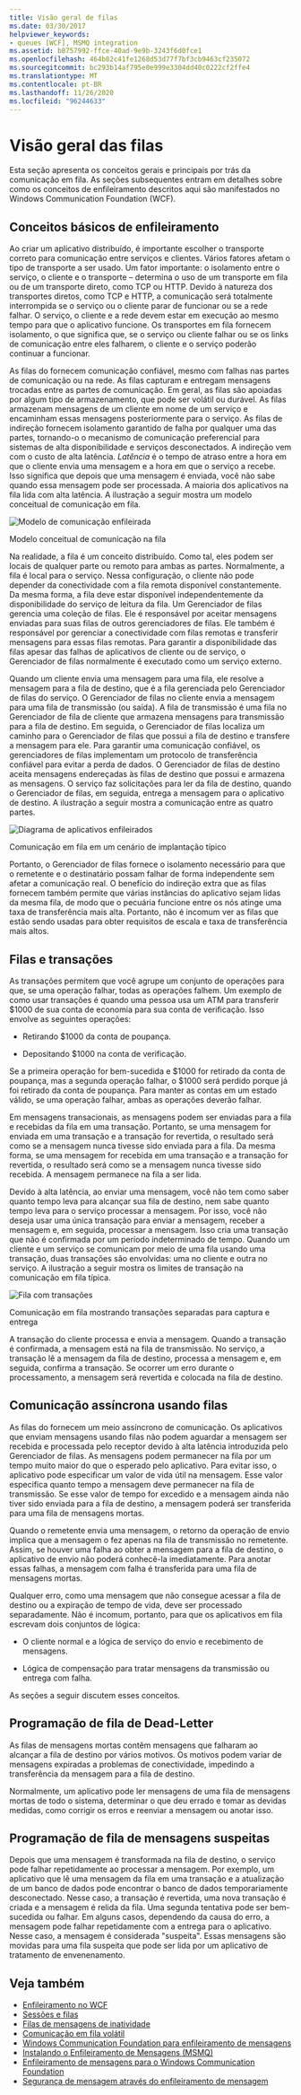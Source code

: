 ```yaml
---
title: Visão geral de filas
ms.date: 03/30/2017
helpviewer_keywords:
- queues [WCF], MSMQ integration
ms.assetid: b8757992-ffce-40ad-9e9b-3243f6d0fce1
ms.openlocfilehash: 464b82c41fe1268d53d77f7bf3cb9463cf235072
ms.sourcegitcommit: bc293b14af795e0e999e3304dd40c0222cf2ffe4
ms.translationtype: MT
ms.contentlocale: pt-BR
ms.lasthandoff: 11/26/2020
ms.locfileid: "96244633"
---
```

# <a name="queues-overview"></a>Visão geral das filas

Esta seção apresenta os conceitos gerais e principais por trás da comunicação em fila. As seções subsequentes entram em detalhes sobre como os conceitos de enfileiramento descritos aqui são manifestados no Windows Communication Foundation (WCF).  
  
## <a name="basic-queuing-concepts"></a>Conceitos básicos de enfileiramento  

 Ao criar um aplicativo distribuído, é importante escolher o transporte correto para comunicação entre serviços e clientes. Vários fatores afetam o tipo de transporte a ser usado. Um fator importante: o isolamento entre o serviço, o cliente e o transporte – determina o uso de um transporte em fila ou de um transporte direto, como TCP ou HTTP. Devido à natureza dos transportes diretos, como TCP e HTTP, a comunicação será totalmente interrompida se o serviço ou o cliente parar de funcionar ou se a rede falhar. O serviço, o cliente e a rede devem estar em execução ao mesmo tempo para que o aplicativo funcione. Os transportes em fila fornecem isolamento, o que significa que, se o serviço ou cliente falhar ou se os links de comunicação entre eles falharem, o cliente e o serviço poderão continuar a funcionar.  
  
 As filas do fornecem comunicação confiável, mesmo com falhas nas partes de comunicação ou na rede. As filas capturam e entregam mensagens trocadas entre as partes de comunicação. Em geral, as filas são apoiadas por algum tipo de armazenamento, que pode ser volátil ou durável. As filas armazenam mensagens de um cliente em nome de um serviço e encaminham essas mensagens posteriormente para o serviço. As filas de indireção fornecem isolamento garantido de falha por qualquer uma das partes, tornando-o o mecanismo de comunicação preferencial para sistemas de alta disponibilidade e serviços desconectados. A indireção vem com o custo de alta latência. *Latência* é o tempo de atraso entre a hora em que o cliente envia uma mensagem e a hora em que o serviço a recebe. Isso significa que depois que uma mensagem é enviada, você não sabe quando essa mensagem pode ser processada. A maioria dos aplicativos na fila lida com alta latência. A ilustração a seguir mostra um modelo conceitual de comunicação em fila.  
  
 ![Modelo de comunicação enfileirada](media/qconceptual-figure1c.gif "QConceptual-Figure1c")  
  
 Modelo conceitual de comunicação na fila  
  
 Na realidade, a fila é um conceito distribuído. Como tal, eles podem ser locais de qualquer parte ou remoto para ambas as partes. Normalmente, a fila é local para o serviço. Nessa configuração, o cliente não pode depender da conectividade com a fila remota disponível constantemente. Da mesma forma, a fila deve estar disponível independentemente da disponibilidade do serviço de leitura da fila. Um Gerenciador de filas gerencia uma coleção de filas. Ele é responsável por aceitar mensagens enviadas para suas filas de outros gerenciadores de filas. Ele também é responsável por gerenciar a conectividade com filas remotas e transferir mensagens para essas filas remotas. Para garantir a disponibilidade das filas apesar das falhas de aplicativos de cliente ou de serviço, o Gerenciador de filas normalmente é executado como um serviço externo.  
  
 Quando um cliente envia uma mensagem para uma fila, ele resolve a mensagem para a fila de destino, que é a fila gerenciada pelo Gerenciador de filas do serviço. O Gerenciador de filas no cliente envia a mensagem para uma fila de transmissão (ou saída). A fila de transmissão é uma fila no Gerenciador de fila de cliente que armazena mensagens para transmissão para a fila de destino. Em seguida, o Gerenciador de filas localiza um caminho para o Gerenciador de filas que possui a fila de destino e transfere a mensagem para ele. Para garantir uma comunicação confiável, os gerenciadores de filas implementam um protocolo de transferência confiável para evitar a perda de dados. O Gerenciador de filas de destino aceita mensagens endereçadas às filas de destino que possui e armazena as mensagens. O serviço faz solicitações para ler da fila de destino, quando o Gerenciador de filas, em seguida, entrega a mensagem para o aplicativo de destino. A ilustração a seguir mostra a comunicação entre as quatro partes.  
  
 ![Diagrama de aplicativos enfileirados](media/distributed-queue-figure.jpg "Distributed-Queue-figura")  
  
 Comunicação em fila em um cenário de implantação típico  
  
 Portanto, o Gerenciador de filas fornece o isolamento necessário para que o remetente e o destinatário possam falhar de forma independente sem afetar a comunicação real. O benefício do indireção extra que as filas fornecem também permite que várias instâncias do aplicativo sejam lidas da mesma fila, de modo que o pecuária funcione entre os nós atinge uma taxa de transferência mais alta. Portanto, não é incomum ver as filas que estão sendo usadas para obter requisitos de escala e taxa de transferência mais altos.  
  
## <a name="queues-and-transactions"></a>Filas e transações  

 As transações permitem que você agrupe um conjunto de operações para que, se uma operação falhar, todas as operações falhem. Um exemplo de como usar transações é quando uma pessoa usa um ATM para transferir $1000 de sua conta de economia para sua conta de verificação. Isso envolve as seguintes operações:  
  
- Retirando $1000 da conta de poupança.  
  
- Depositando $1000 na conta de verificação.  
  
 Se a primeira operação for bem-sucedida e $1000 for retirado da conta de poupança, mas a segunda operação falhar, o $1000 será perdido porque já foi retirado da conta de poupança. Para manter as contas em um estado válido, se uma operação falhar, ambas as operações deverão falhar.  
  
 Em mensagens transacionais, as mensagens podem ser enviadas para a fila e recebidas da fila em uma transação. Portanto, se uma mensagem for enviada em uma transação e a transação for revertida, o resultado será como se a mensagem nunca tivesse sido enviada para a fila. Da mesma forma, se uma mensagem for recebida em uma transação e a transação for revertida, o resultado será como se a mensagem nunca tivesse sido recebida. A mensagem permanece na fila a ser lida.  
  
 Devido à alta latência, ao enviar uma mensagem, você não tem como saber quanto tempo leva para alcançar sua fila de destino, nem sabe quanto tempo leva para o serviço processar a mensagem. Por isso, você não deseja usar uma única transação para enviar a mensagem, receber a mensagem e, em seguida, processar a mensagem. Isso cria uma transação que não é confirmada por um período indeterminado de tempo. Quando um cliente e um serviço se comunicam por meio de uma fila usando uma transação, duas transações são envolvidas: uma no cliente e outra no serviço. A ilustração a seguir mostra os limites de transação na comunicação em fila típica.  
  
 ![Fila com transações](media/qwithtransactions-figure3.gif "QWithTransactions-Figure3")  
  
 Comunicação em fila mostrando transações separadas para captura e entrega  
  
 A transação do cliente processa e envia a mensagem. Quando a transação é confirmada, a mensagem está na fila de transmissão. No serviço, a transação lê a mensagem da fila de destino, processa a mensagem e, em seguida, confirma a transação. Se ocorrer um erro durante o processamento, a mensagem será revertida e colocada na fila de destino.  
  
## <a name="asynchronous-communication-using-queues"></a>Comunicação assíncrona usando filas  

 As filas do fornecem um meio assíncrono de comunicação. Os aplicativos que enviam mensagens usando filas não podem aguardar a mensagem ser recebida e processada pelo receptor devido à alta latência introduzida pelo Gerenciador de filas. As mensagens podem permanecer na fila por um tempo muito maior do que o esperado pelo aplicativo. Para evitar isso, o aplicativo pode especificar um valor de vida útil na mensagem. Esse valor especifica quanto tempo a mensagem deve permanecer na fila de transmissão. Se esse valor de tempo for excedido e a mensagem ainda não tiver sido enviada para a fila de destino, a mensagem poderá ser transferida para uma fila de mensagens mortas.  
  
 Quando o remetente envia uma mensagem, o retorno da operação de envio implica que a mensagem o fez apenas na fila de transmissão no remetente. Assim, se houver uma falha ao obter a mensagem para a fila de destino, o aplicativo de envio não poderá conhecê-la imediatamente. Para anotar essas falhas, a mensagem com falha é transferida para uma fila de mensagens mortas.  
  
 Qualquer erro, como uma mensagem que não consegue acessar a fila de destino ou a expiração de tempo de vida, deve ser processado separadamente. Não é incomum, portanto, para que os aplicativos em fila escrevam dois conjuntos de lógica:  
  
- O cliente normal e a lógica de serviço do envio e recebimento de mensagens.  
  
- Lógica de compensação para tratar mensagens da transmissão ou entrega com falha.  
  
 As seções a seguir discutem esses conceitos.  
  
## <a name="dead-letter-queue-programming"></a>Programação de fila de Dead-Letter  

 As filas de mensagens mortas contêm mensagens que falharam ao alcançar a fila de destino por vários motivos. Os motivos podem variar de mensagens expiradas a problemas de conectividade, impedindo a transferência da mensagem para a fila de destino.  
  
 Normalmente, um aplicativo pode ler mensagens de uma fila de mensagens mortas de todo o sistema, determinar o que deu errado e tomar as devidas medidas, como corrigir os erros e reenviar a mensagem ou anotar isso.  
  
## <a name="poison-message-queue-programming"></a>Programação de fila de mensagens suspeitas  

 Depois que uma mensagem é transformada na fila de destino, o serviço pode falhar repetidamente ao processar a mensagem. Por exemplo, um aplicativo que lê uma mensagem da fila em uma transação e a atualização de um banco de dados pode encontrar o banco de dados temporariamente desconectado. Nesse caso, a transação é revertida, uma nova transação é criada e a mensagem é relida da fila. Uma segunda tentativa pode ser bem-sucedida ou falhar. Em alguns casos, dependendo da causa do erro, a mensagem pode falhar repetidamente com a entrega para o aplicativo. Nesse caso, a mensagem é considerada "suspeita". Essas mensagens são movidas para uma fila suspeita que pode ser lida por um aplicativo de tratamento de envenenamento.  
  
## <a name="see-also"></a>Veja também

- [Enfileiramento no WCF](queuing-in-wcf.md)
- [Sessões e filas](../samples/sessions-and-queues.md)
- [Filas de mensagens de inatividade](../samples/dead-letter-queues.md)
- [Comunicação em fila volátil](../samples/volatile-queued-communication.md)
- [Windows Communication Foundation para enfileiramento de mensagens](../samples/wcf-to-message-queuing.md)
- [Instalando o Enfileiramento de Mensagens (MSMQ)](../samples/installing-message-queuing-msmq.md)
- [Enfileiramento de mensagens para o Windows Communication Foundation](../samples/message-queuing-to-wcf.md)
- [Segurança de mensagem através do enfileiramento de mensagem](../samples/message-security-over-message-queuing.md)
